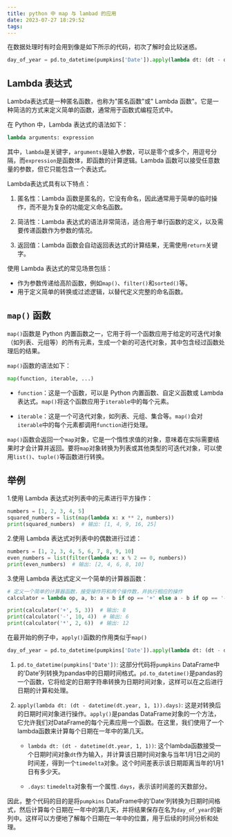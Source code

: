 ```yaml
---
title: python 中 map 与 lambad 的应用
date: 2023-07-27 18:29:52
tags:
---
```


在数据处理时有时会用到像是如下所示的代码，初次了解时会比较迷惑。

```python
day_of_year = pd.to_datetime(pumpkins['Date']).apply(lambda dt: (dt - datetime(dt.year, 1, 1)).days)
```

 <!-- more -->

## Lambda 表达式

Lambda表达式是一种匿名函数，也称为"匿名函数"或" Lambda 函数"。它是一种简洁的方式来定义简单的函数，通常用于函数式编程范式中。

在 Python 中，Lambda 表达式的语法如下：

```python
lambda arguments: expression
```

其中，`lambda`是关键字，`arguments`是输入参数，可以是零个或多个，用逗号分隔，而`expression`是函数体，即函数的计算逻辑。Lambda 函数可以接受任意数量的参数，但它只能包含一个表达式。

Lambda表达式具有以下特点：

1. 匿名性：Lambda 函数是匿名的，它没有命名，因此通常用于简单的临时操作，而不是为复杂的功能定义命名函数。

2. 简洁性：Lambda 表达式的语法非常简洁，适合用于单行函数的定义，以及需要传递函数作为参数的情况。

3. 返回值：Lambda 函数会自动返回表达式的计算结果，无需使用`return`关键字。

使用 Lambda 表达式的常见场景包括：

- 作为参数传递给高阶函数，例如`map()`、`filter()`和`sorted()`等。
- 用于定义简单的转换或过滤逻辑，以替代定义完整的命名函数。

## `map()` 函数

`map()`函数是 Python 内置函数之一，它用于将一个函数应用于给定的可迭代对象（如列表、元组等）的所有元素，生成一个新的可迭代对象，其中包含经过函数处理后的结果。

`map()`函数的语法如下：

```python
map(function, iterable, ...)
```

- `function`：这是一个函数，可以是 Python 内置函数、自定义函数或 Lambda 表达式。`map()`将这个函数应用于`iterable`中的每个元素。

- `iterable`：这是一个可迭代对象，如列表、元组、集合等。`map()`会对`iterable`中的每个元素都调用`function`进行处理。

`map()`函数会返回一个`map`对象，它是一个惰性求值的对象，意味着在实际需要结果时才会计算并返回。要将`map`对象转换为列表或其他类型的可迭代对象，可以使用`list()`、`tuple()`等函数进行转换。

## 举例

1.使用 Lambda 表达式对列表中的元素进行平方操作：

```python
numbers = [1, 2, 3, 4, 5]
squared_numbers = list(map(lambda x: x ** 2, numbers))
print(squared_numbers)  # 输出: [1, 4, 9, 16, 25]
```

2.使用 Lambda 表达式对列表中的偶数进行过滤：

```python
numbers = [1, 2, 3, 4, 5, 6, 7, 8, 9, 10]
even_numbers = list(filter(lambda x: x % 2 == 0, numbers))
print(even_numbers)  # 输出: [2, 4, 6, 8, 10]
```

3.使用 Lambda 表达式定义一个简单的计算器函数：

```python
# 定义一个简单的计算器函数，接受操作符和两个操作数，并执行相应的操作
calculator = lambda op, a, b: a + b if op == '+' else a - b if op == '-' else a * b

print(calculator('+', 5, 3))  # 输出: 8
print(calculator('-', 10, 4))  # 输出: 6
print(calculator('*', 2, 6))  # 输出: 12
```

在最开始的例子中，`apply()`函数的作用类似于`map()`

```python
day_of_year = pd.to_datetime(pumpkins['Date']).apply(lambda dt: (dt - datetime(dt.year, 1, 1)).days)
```

1. `pd.to_datetime(pumpkins['Date'])`: 这部分代码将`pumpkins` DataFrame中的'Date'列转换为pandas中的日期时间格式。`pd.to_datetime()`是pandas的一个函数，它将给定的日期字符串转换为日期时间对象，这样可以在之后进行日期的计算和处理。

2. `apply(lambda dt: (dt - datetime(dt.year, 1, 1)).days)`: 这是对转换后的日期时间对象进行操作。`apply()`是pandas DataFrame对象的一个方法，它允许我们对DataFrame的每个元素应用一个函数。在这里，我们使用了一个lambda函数来计算每个日期在一年中的第几天。

   - `lambda dt: (dt - datetime(dt.year, 1, 1))`: 这个lambda函数接受一个日期时间对象`dt`作为输入，并计算该日期时间对象与当年1月1日之间的时间差，得到一个`timedelta`对象。这个时间差表示该日期距离当年的1月1日有多少天。

   - `.days`: `timedelta`对象有一个属性`.days`，表示该时间差的天数部分。

因此，整个代码的目的是将`pumpkins` DataFrame中的'Date'列转换为日期时间格式，然后计算每个日期在一年中的第几天，并将结果保存在名为`day_of_year`的新列中。这样可以方便地了解每个日期在一年中的位置，用于后续的时间分析和处理。
